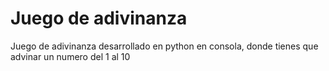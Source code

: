 # Juego de adivinanza 

Juego de adivinanza desarrollado en python en consola, donde tienes que advinar un numero del 1 al 10
